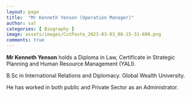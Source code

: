 ```yaml
---
layout: page
title:  "Mr Kenneth Yenson (Operation Manager)"
author: sal
categories: [ Biography ]
image: assets/images/CutPaste_2023-03-03_08-15-31-690.png
comments: true
---
```


**Mr Kenneth Yenson** holds a Diploma in Law, Certificate in Strategic Planning and Human Resource Management (YALI).

B.Sc in International Relations and Diplomacy. Global Wealth University.

He has worked in both public and Private Sector as an Administrator.